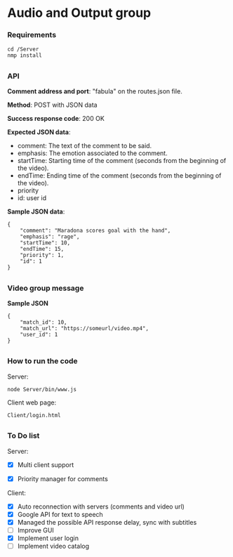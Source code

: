 # Audio and Output group
### Requirements
```
cd /Server
nmp install
```
## 
### API

**Comment address and port**:
"fabula" on the routes.json file. 

**Method**:
POST with JSON data

**Success response code**:
200 OK

**Expected JSON data**:
 - comment: The text of the comment to be said.
 - emphasis: The emotion associated to the comment.
 - startTime: Starting time of the comment (seconds from the beginning of the video).
 - endTime: Ending time of the comment (seconds from the beginning of the video).
 - priority
 - id: user id

**Sample JSON data**:
```
{
    "comment": "Maradona scores goal with the hand",
    "emphasis": "rage",
    "startTime": 10,
    "endTime": 15,
    "priority": 1,
    "id": 1
}
```

## 
### Video group message
**Sample JSON**
```
{
    "match_id": 10,
    "match_url": "https://someurl/video.mp4",
    "user_id": 1
}
```

## 
### How to run the code

Server:
```
node Server/bin/www.js
```
Client web page:

```
Client/login.html
```

##
### To Do list

Server:
- [x] Multi client support
- [x] Priority manager for comments


Client:
- [x] Auto reconnection with servers (comments and video url)
- [x] Google API for text to speech
- [x] Managed the possible API response delay, sync with subtitles
- [ ] Improve GUI
- [x] Implement user login
- [ ] Implement video catalog
